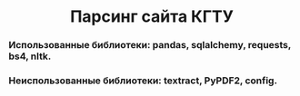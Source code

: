 <h1 align="center">Парсинг сайта КГТУ</h1>



<h3>Использованные библиотеки: pandas, sqlalchemy, requests, bs4, nltk.</h3>
<h3>Неиспользованные библиотеки: textract, PyPDF2, config.</h3>
